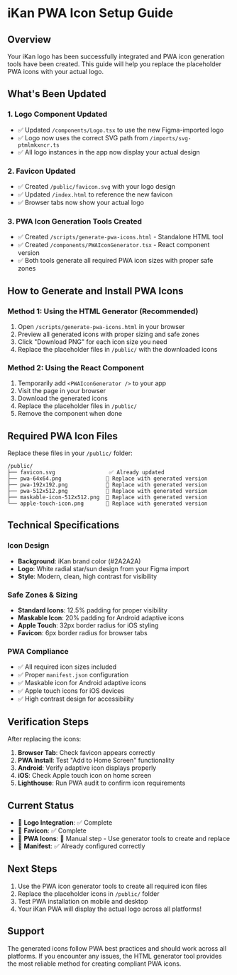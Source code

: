 # iKan PWA Icon Setup Guide

## Overview
Your iKan logo has been successfully integrated and PWA icon generation tools have been created. This guide will help you replace the placeholder PWA icons with your actual logo.

## What's Been Updated

### 1. Logo Component Updated
- ✅ Updated `/components/Logo.tsx` to use the new Figma-imported logo
- ✅ Logo now uses the correct SVG path from `/imports/svg-ptmlmkxncr.ts`
- ✅ All logo instances in the app now display your actual design

### 2. Favicon Updated
- ✅ Created `/public/favicon.svg` with your logo design
- ✅ Updated `/index.html` to reference the new favicon
- ✅ Browser tabs now show your actual logo

### 3. PWA Icon Generation Tools Created
- ✅ Created `/scripts/generate-pwa-icons.html` - Standalone HTML tool
- ✅ Created `/components/PWAIconGenerator.tsx` - React component version
- ✅ Both tools generate all required PWA icon sizes with proper safe zones

## How to Generate and Install PWA Icons

### Method 1: Using the HTML Generator (Recommended)
1. Open `/scripts/generate-pwa-icons.html` in your browser
2. Preview all generated icons with proper sizing and safe zones
3. Click "Download PNG" for each icon size you need
4. Replace the placeholder files in `/public/` with the downloaded icons

### Method 2: Using the React Component
1. Temporarily add `<PWAIconGenerator />` to your app
2. Visit the page in your browser
3. Download the generated icons
4. Replace the placeholder files in `/public/`
5. Remove the component when done

## Required PWA Icon Files

Replace these files in your `/public/` folder:

```
/public/
├── favicon.svg                 ✅ Already updated
├── pwa-64x64.png              🔄 Replace with generated version
├── pwa-192x192.png            🔄 Replace with generated version  
├── pwa-512x512.png            🔄 Replace with generated version
├── maskable-icon-512x512.png  🔄 Replace with generated version
└── apple-touch-icon.png       🔄 Replace with generated version
```

## Technical Specifications

### Icon Design
- **Background**: iKan brand color (#2A2A2A)
- **Logo**: White radial star/sun design from your Figma import
- **Style**: Modern, clean, high contrast for visibility

### Safe Zones & Sizing
- **Standard Icons**: 12.5% padding for proper visibility
- **Maskable Icon**: 20% padding for Android adaptive icons
- **Apple Touch**: 32px border radius for iOS styling
- **Favicon**: 6px border radius for browser tabs

### PWA Compliance
- ✅ All required icon sizes included
- ✅ Proper `manifest.json` configuration
- ✅ Maskable icon for Android adaptive icons
- ✅ Apple touch icons for iOS devices
- ✅ High contrast design for accessibility

## Verification Steps

After replacing the icons:

1. **Browser Tab**: Check favicon appears correctly
2. **PWA Install**: Test "Add to Home Screen" functionality
3. **Android**: Verify adaptive icon displays properly
4. **iOS**: Check Apple touch icon on home screen
5. **Lighthouse**: Run PWA audit to confirm icon requirements

## Current Status

- 🎯 **Logo Integration**: ✅ Complete
- 🎯 **Favicon**: ✅ Complete  
- 🎯 **PWA Icons**: 🔄 Manual step - Use generator tools to create and replace
- 🎯 **Manifest**: ✅ Already configured correctly

## Next Steps

1. Use the PWA icon generator tools to create all required icon files
2. Replace the placeholder icons in `/public/` folder
3. Test PWA installation on mobile and desktop
4. Your iKan PWA will display the actual logo across all platforms!

## Support

The generated icons follow PWA best practices and should work across all platforms. If you encounter any issues, the HTML generator tool provides the most reliable method for creating compliant PWA icons.